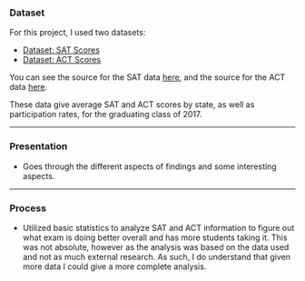 ### Dataset

For this project, I used two datasets:

- [Dataset: SAT Scores](./data/sat.csv)
- [Dataset: ACT Scores](./data/act.csv)

You can see the source for the SAT data [here](https://blog.prepscholar.com/average-sat-scores-by-state-most-recent), and the source for the ACT data [here](https://blog.prepscholar.com/act-scores-by-state-averages-highs-and-lows).

These data give average SAT and ACT scores by state, as well as participation rates, for the graduating class of 2017.

---

### Presentation

- Goes through the different aspects of findings and some interesting aspects.

---

### Process
- Utilized basic statistics to analyze SAT and ACT information to figure out what exam is doing better overall and has more students taking it. This was not absolute, however as the analysis was based on the data used and not as much external research. As such, I do understand that given more data I could give a more complete analysis.
